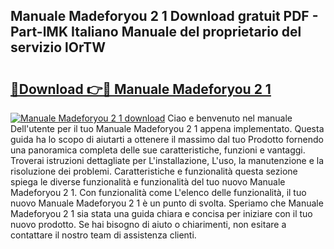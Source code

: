 ## Manuale Madeforyou 2 1 Download gratuit PDF - Part-lMK Italiano Manuale del proprietario del servizio lOrTW

# <h2><a href="http://dfgpqm5.blite.top/?on=Manuale+Madeforyou+2+1">🔗Download 👉🔴 Manuale Madeforyou 2 1</a></h2>

[![Manuale Madeforyou 2 1 download](https://i.imgur.com/lujVjoI.png)](http://dfgpqm5.blite.top/?on=Manuale+Madeforyou+2+1)
Ciao e benvenuto nel manuale Dell'utente per il tuo Manuale Madeforyou 2 1 appena implementato. Questa guida ha lo scopo di aiutarti a ottenere il massimo dal tuo Prodotto fornendo una panoramica completa delle sue caratteristiche, funzioni e vantaggi. Troverai istruzioni dettagliate per L'installazione, L'uso, la manutenzione e la risoluzione dei problemi. Caratteristiche e funzionalità questa sezione spiega le diverse funzionalità e funzionalità del tuo nuovo Manuale Madeforyou 2 1. Con funzionalità come L'elenco delle funzionalità, il tuo nuovo Manuale Madeforyou 2 1 è un punto di svolta. Speriamo che Manuale Madeforyou 2 1 sia stata una guida chiara e concisa per iniziare con il tuo nuovo prodotto. Se hai bisogno di aiuto o chiarimenti, non esitare a contattare il nostro team di assistenza clienti.
